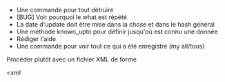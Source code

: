 * Une commande pour tout détruire
* [BUG] Voir pourquoi le what est répété
* La date d'update doit être mise dans la chose et dans le hash général
* Une méthode known_upto pour définir jusqu'où est connu une donnée
* Rédiger l'aide
* Une commande pour voir tout ce qui a été enregistré (my all/tous)


Procéder plutôt avec un fichier XML de forme


<xml
<my>
  <children>

  </children>
</my>

